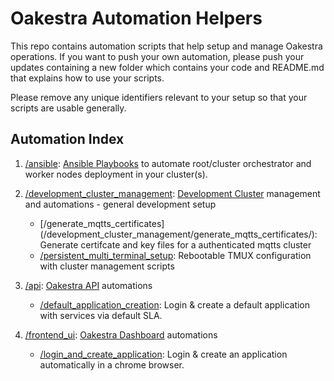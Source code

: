 # Oakestra Automation Helpers

This repo contains automation scripts that help setup and manage Oakestra operations. If you want to push your own automation, please push your updates containing a new folder which contains your code and README.md that explains how to use your scripts.

Please remove any unique identifiers relevant to your setup so that your scripts are usable generally.

## Automation Index

1. [/ansible](/ansible): [Ansible Playbooks](https://docs.ansible.com/ansible/latest/installation_guide/intro_installation.html) to automate root/cluster orchestrator and worker nodes deployment in your cluster(s). 

2. [/development_cluster_management](/development_cluster_management/): [Development Cluster](https://github.com/oakestra/oakestra?tab=readme-ov-file#%EF%B8%8F-how-to-create-a-development-cluster) management and automations - general development setup
    - [/generate_mqtts_certificates] (/development_cluster_management/generate_mqtts_certificates/): Generate certifcate and key files for a authenticated mqtts cluster
    - [/persistent_multi_terminal_setup](/development_cluster_management/persistent_multi_terminal_setup/): Rebootable TMUX configuration with cluster management scripts

3. [/api](/api): [Oakestra API](https://github.com/oakestra/oakestra?tab=readme-ov-file#%F0%9F%A9%BB-use-the-apis-to-deploy-a-new-application-and-check-clusters-status) automations

    - [/default_application_creation](/api/default_application_creation/):  Login & create a default application with services via default SLA. 

4. [/frontend_ui](/frontend/): [Oakestra Dashboard](https://github.com/oakestra/dashboard) automations

    - [/login_and_create_application](/frontend/login_and_create_application/): Login & create an application automatically in a chrome browser. 
